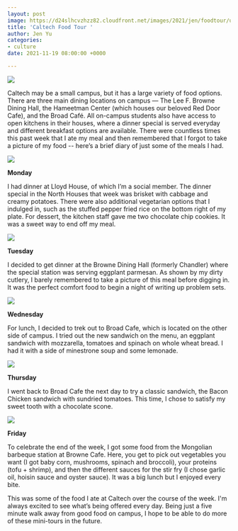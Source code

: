 ```yaml
---
layout: post
image: https://d24slhcvzhzz82.cloudfront.net/images/2021/jen/foodtour/unnamed.png
title: 'Caltech Food Tour '
author: Jen Yu
categories:
- culture
date: 2021-11-19 08:00:00 +0000

---
```

![](https://d24slhcvzhzz82.cloudfront.net/images/2021/jen/foodtour/unnamed.png)

Caltech may be a small campus, but it has a large variety of food options. There are three main dining locations on campus — The Lee F. Browne Dining Hall, the Hameetman Center (which houses our beloved Red Door Cafe), and the Broad Café. All on-campus students also have access to open kitchens in their houses, where a dinner special is served everyday and different breakfast options are available. There were countless times this past week that I ate my meal and then remembered that I forgot to take a picture of my food -- here’s a brief diary of just some of the meals I had.

![](https://ug-admissions-caltech-blog-publish.s3.us-west-1.amazonaws.com/images/2021/jen/foodtour/mon.png)

**Monday**

I had dinner at Lloyd House, of which I’m a social member. The dinner special in the North Houses that week was brisket with cabbage and creamy potatoes. There were also additional vegetarian options that I indulged in, such as the stuffed pepper fried rice on the bottom right of my plate. For dessert, the kitchen staff gave me two chocolate chip cookies. It was a sweet way to end off my meal.

![](https://d24slhcvzhzz82.cloudfront.net/images/2021/jen/foodtour/tues.png)

**Tuesday**

I decided to get dinner at the Browne Dining Hall (formerly Chandler) where the special station was serving eggplant parmesan. As shown by my dirty cutlery, I barely remembered to take a picture of this meal before digging in. It was the perfect comfort food to begin a night of writing up problem sets.

![](https://d24slhcvzhzz82.cloudfront.net/images/2021/jen/foodtour/wed.png)

**Wednesday**

For lunch, I decided to trek out to Broad Cafe, which is located on the other side of campus. I tried out the new sandwich on the menu, an eggplant sandwich with mozzarella, tomatoes and spinach on whole wheat bread. I had it with a side of minestrone soup and some lemonade.

![](https://d24slhcvzhzz82.cloudfront.net/images/2021/jen/foodtour/thurs.png)

**Thursday**

I went back to Broad Cafe the next day to try a classic sandwich, the Bacon Chicken sandwich with sundried tomatoes. This time, I chose to satisfy my sweet tooth with a chocolate scone.

![](https://d24slhcvzhzz82.cloudfront.net/images/2021/jen/foodtour/fri.png)

**Friday**

To celebrate the end of the week, I got some food from the Mongolian barbeque station at Browne Cafe. Here, you get to pick out vegetables you want (I got baby corn, mushrooms, spinach and broccoli), your proteins (tofu + shrimp), and then the different sauces for the stir fry (I chose garlic oil, hoisin sauce and oyster sauce). It was a big lunch but I enjoyed every bite.

This was some of the food I ate at Caltech over the course of the week. I'm always excited to see what’s being offered every day. Being just a five minute walk away from good food on campus, I hope to be able to do more of these mini-tours in the future.